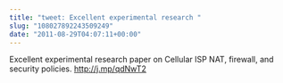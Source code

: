 ```yaml
---
title: "tweet: Excellent experimental research "
slug: "108027892243509249"
date: "2011-08-29T04:07:11+00:00"
---
```

Excellent experimental research paper on Cellular ISP NAT, firewall, and security policies. http://j.mp/qdNwT2